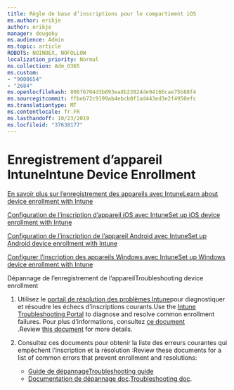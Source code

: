 ```yaml
---
title: Règle de base d’inscriptions pour le compartiment iOS
ms.author: erikje
author: erikje
manager: dougeby
ms.audience: Admin
ms.topic: article
ROBOTS: NOINDEX, NOFOLLOW
localization_priority: Normal
ms.collection: Adm_O365
ms.custom:
- "9000654"
- "2684"
ms.openlocfilehash: 806f6704d3b893ea8b22824de94166cae75b88f4
ms.sourcegitcommit: ffbeb72c9199ab4ebcb0f1ad443ed3e2f4950efc
ms.translationtype: MT
ms.contentlocale: fr-FR
ms.lasthandoff: 10/23/2019
ms.locfileid: "37638177"
---
```

# <a name="intune-device-enrollment"></a><span data-ttu-id="29b14-102">Enregistrement d’appareil Intune</span><span class="sxs-lookup"><span data-stu-id="29b14-102">Intune Device Enrollment</span></span>

[<span data-ttu-id="29b14-103">En savoir plus sur l’enregistrement des appareils avec Intune</span><span class="sxs-lookup"><span data-stu-id="29b14-103">Learn about device enrollment with Intune</span></span>](https://docs.microsoft.com/intune/enrollment/device-enrollment)

[<span data-ttu-id="29b14-104">Configuration de l’inscription d’appareil iOS avec Intune</span><span class="sxs-lookup"><span data-stu-id="29b14-104">Set up iOS device enrollment with Intune</span></span>](https://docs.microsoft.com/intune/enrollment/ios-enroll)

[<span data-ttu-id="29b14-105">Configuration de l’inscription de l’appareil Android avec Intune</span><span class="sxs-lookup"><span data-stu-id="29b14-105">Set up Android device enrollment with Intune</span></span>](https://docs.microsoft.com/intune/android-enroll)

[<span data-ttu-id="29b14-106">Configurer l’inscription des appareils Windows avec Intune</span><span class="sxs-lookup"><span data-stu-id="29b14-106">Set up Windows device enrollment with Intune</span></span>](https://docs.microsoft.com/intune/windows-enroll)

<span data-ttu-id="29b14-107">Dépannage de l’enregistrement de l’appareil</span><span class="sxs-lookup"><span data-stu-id="29b14-107">Troubleshooting device enrollment</span></span>

1. <span data-ttu-id="29b14-108">Utilisez le [portail de résolution des problèmes Intune](https://devicemanagement.microsoft.com/#blade/Microsoft_Intune_DeviceSettings/TroubleshootBlade)pour diagnostiquer et résoudre les échecs d’inscriptions courants.</span><span class="sxs-lookup"><span data-stu-id="29b14-108">Use the [Intune Troubleshooting Portal](https://devicemanagement.microsoft.com/#blade/Microsoft_Intune_DeviceSettings/TroubleshootBlade) to diagnose and resolve common enrollment failures.</span></span> <span data-ttu-id="29b14-109">Pour plus d’informations, consultez [ce document](https://docs.microsoft.com/intune/help-desk-operators) .</span><span class="sxs-lookup"><span data-stu-id="29b14-109">Review [this document](https://docs.microsoft.com/intune/help-desk-operators) for more details.</span></span>

2. <span data-ttu-id="29b14-110">Consultez ces documents pour obtenir la liste des erreurs courantes qui empêchent l’inscription et la résolution :</span><span class="sxs-lookup"><span data-stu-id="29b14-110">Review these documents for a list of common errors that prevent enrollment and resolutions:</span></span>
    - [<span data-ttu-id="29b14-111">Guide de dépannage</span><span class="sxs-lookup"><span data-stu-id="29b14-111">Troubleshooting guide</span></span>](https://support.microsoft.com/help/4469913/troubleshooting-windows-device-enrollment-problems-in-microsoft-intune)
    - <span data-ttu-id="29b14-112">[Documentation de dépannage doc](https://docs.microsoft.com/intune/troubleshoot-device-enrollment-in-intune).</span><span class="sxs-lookup"><span data-stu-id="29b14-112">[Troubleshooting doc](https://docs.microsoft.com/intune/troubleshoot-device-enrollment-in-intune).</span></span>
